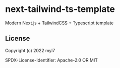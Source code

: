 # next-tailwind-ts-template

Modern Next.js + TailwindCSS + Typescript template

## License

Copyright (c) 2022 myl7

SPDX-License-Identifier: Apache-2.0 OR MIT
